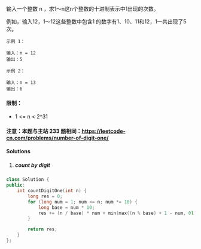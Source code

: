 输入一个整数 n ，求1～n这n个整数的十进制表示中1出现的次数。

例如，输入12，1～12这些整数中包含1 的数字有1、10、11和12，1一共出现了5次。

 

```
示例 1：

输入：n = 12
输出：5

示例 2：

输入：n = 13
输出：6
```

 

#### 限制：

-    1 <= n < 2^31

#### 注意：本题与主站 233 题相同：https://leetcode-cn.com/problems/number-of-digit-one/


#### Solutions

1. ##### count by digit

```cpp
class Solution {
public:
    int countDigitOne(int n) {
        long res = 0;
        for (long num = 1; num <= n; num *= 10) {
            long base = num * 10; 
            res += (n / base) * num + min(max((n % base) + 1 - num, 0l), num);
        }

        return res;
    }
};
```